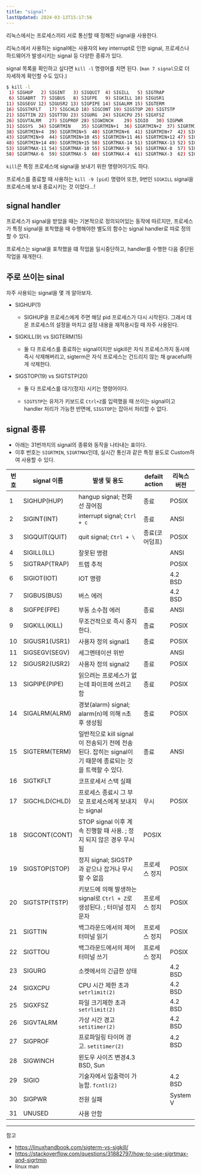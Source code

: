```yaml
---
title: "signal"
lastUpdated: 2024-03-13T15:17:56
---
```


리눅스에서는 프로세스끼리 서로 통신할 때 정해진 signal을 사용한다.

리눅스에서 사용하는 signal에는 사용자의 key interrupt로 인한 signal, 프로세스나 하드웨어가 발생시키는 signal 등 다양한 종류가 있다.

signal 목록을 확인하고 싶다면 `kill -l` 명령어를 치면 된다. (`man 7 signal`으로 더 자세하게 확인할 수도 있다.)

```bash
$ kill -l
 1) SIGHUP	 2) SIGINT	 3) SIGQUIT	 4) SIGILL	 5) SIGTRAP
 6) SIGABRT	 7) SIGBUS	 8) SIGFPE	 9) SIGKILL	10) SIGUSR1
11) SIGSEGV	12) SIGUSR2	13) SIGPIPE	14) SIGALRM	15) SIGTERM
16) SIGSTKFLT	17) SIGCHLD	18) SIGCONT	19) SIGSTOP	20) SIGTSTP
21) SIGTTIN	22) SIGTTOU	23) SIGURG	24) SIGXCPU	25) SIGXFSZ
26) SIGVTALRM	27) SIGPROF	28) SIGWINCH	29) SIGIO	30) SIGPWR
31) SIGSYS	34) SIGRTMIN	35) SIGRTMIN+1	36) SIGRTMIN+2	37) SIGRTMIN+3
38) SIGRTMIN+4	39) SIGRTMIN+5	40) SIGRTMIN+6	41) SIGRTMIN+7	42) SIGRTMIN+8
43) SIGRTMIN+9	44) SIGRTMIN+10	45) SIGRTMIN+11	46) SIGRTMIN+12	47) SIGRTMIN+13
48) SIGRTMIN+14	49) SIGRTMIN+15	50) SIGRTMAX-14	51) SIGRTMAX-13	52) SIGRTMAX-12
53) SIGRTMAX-11	54) SIGRTMAX-10	55) SIGRTMAX-9	56) SIGRTMAX-8	57) SIGRTMAX-7
58) SIGRTMAX-6	59) SIGRTMAX-5	60) SIGRTMAX-4	61) SIGRTMAX-3	62) SIGRTMAX-2
```

`kill`은 특정 프로세스에 signal을 보내기 위한 명령어이기도 하다.

프로세스를 종료할 때 사용하는 `kill -9 [pid]` 명령어 또한, 9번인 `SIGKILL` signal을 프로세스에 보내 종료시키는 것 이었다...!

## signal handler

프로세스가 signal을 받았을 때는 기본적으로 정의되어있는 동작에 따르지만, 프로세스가 특정 signal을 포착했을 때 수행해야한 별도의 함수는 signal handler로 따로 정의할 수 있다.

프로세스는 signal을 포착했을 떄 작업을 일시중단하고, handler를 수행한 다음 중단된 작업을 재개한다.

## 주로 쓰이는 sinal

자주 사용되는 signal을 몇 개 알아보자.

- SIGHUP(1)

  - SIGHUP을 프로세스에게 주면 해당 pid 프로세스가 다시 시작된다. 그래서 데몬 프로세스의 설정을 마치고 설정 내용을 재적용시킬 때 자주 사용된다.

- SIGKILL(9) vs SIGTERM(15)

  - 둘 다 프로세스를 종료하는 signal이지만 sigkill은 자식 프로세스까지 동시에 즉시 삭제해버리고, sigterm은 자식 프로세스는 건드리지 않는 채 graceful하게 삭제한다.  

- SIGSTOP(19) vs SIGTSTP(20)

  - 둘 다 프로세스를 대기(정지) 시키는 명령어이다.

  - `SIGTSTP`는 유저가 키보드로 `Ctrl+Z`를 입력했을 때 쓰이는 signal이고 handler 처리가 가능한 반면에, `SIGSTOP`는 잡아서 처리할 수 없다.

## signal 종류

- 아래는 31번까지의 signal의 종류와 동작을 나타내는 표이다.
- 이후 번호는 `SIGRTMIN`, `SIGRTMAX`인데, 실시간 통신과 같은 특정 용도로 Custom하여 사용할 수 있다.

|번호|signal 이름|발생 및 용도|defailt action|리눅스 버전|
|-|-|-|-|-|
|1|SIGHUP(HUP)|hangup signal; 전화선 끊어짐|종료|POSIX|
|2|SIGINT(INT)|interrupt signal; `Ctrl + c`|종료|ANSI|
|3|SIGQUIT(QUIT)|quit signal; `Ctrl + \` |종료(코어덤프)|POSIX|
|4|SIGILL(ILL)|잘못된 명령||ANSI|
|5|SIGTRAP(TRAP)|트렙 추적||POSIX|
|6|SIGIOT(IOT)|IOT 명령||4.2 BSD|
|7|SIGBUS(BUS)|버스 에러||4.2 BSD|
|8|SIGFPE(FPE)|부동 소수점 에러|종료|ANSI|
|9|SIGKILL(KILL)|무조건적으로 즉시 중지한다.|종료|POSIX|
|10|SIGUSR1(USR1)|사용자 정의 signal1|종료|POSIX|
|11|SIGSEGV(SEGV)|세그멘테이션 위반||ANSI|
|12|SIGUSR2(USR2)|사용자 정의 signal2|종료|POSIX|
|13|SIGPIPE(PIPE)|읽으려는 프로세스가 없는데 파이프에 쓰려고 함|종료|POSIX|
|14|SIGALRM(ALRM)|경보(alarm) signal; alarm(n)에 의해 n초 후 생성됨|종료|POSIX|
|15|SIGTERM(TERM)|일반적으로 kill signal이 전송되기 전에 전송된다. 잡히는 signal이기 때문에 종료되는 것을 트랙할 수 있다.|종료|ANSI|
|16|SIGTKFLT|코프로세서 스택 실패|||
|17|SIGCHLD(CHLD)|프로세스 종료시 그 부모 프로세스에게 보내지는 signal|무시|POSIX|
|18|SIGCONT(CONT)|STOP signal 이후 계속 진행할 때 사용. ; 정지 되지 않은 경우 무시됨|POSIX|
|19|SIGSTOP(STOP)|정지 signal; SIGSTP과 같으나 잡거나 무시할 수 없음|프로세스 정지|POSIX|
|20|SIGTSTP(TSTP)|키보드에 의해 발생하는 signal로 `Ctrl + Z`로 생성된다. ; 터미널 정지 문자|프로세스 정지|POSIX|
|21|SIGTTIN|백그라운드에서의 제어터미널 읽기|프로세스 정지|POSIX|
|22|SIGTTOU|백그라운드에서의 제어터미널 쓰기|프로세스 정지|POSIX|
|23|SIGURG|소켓에서의 긴급한 상태||4.2 BSD|
|24|SIGXCPU|CPU 시간 제한 초과 `setrlimit(2)`||4.2 BSD|
|25|SIGXFSZ|파일 크기제한 초과 `setrlimit(2)`||4.2 BSD|
|26|SIGVTALRM|가상 시간 경고 `setitimer(2)`||4.2 BSD|
|27|SIGPROF|프로파일링 타이머 경고. `setitimer(2)` ||4.2 BSD|
|28|SIGWINCH|윈도우 사이즈 변경4.3 BSD, Sun|
|29|SIGIO|기술자에서 입출력이 가능함. `fcntl(2)`||4.2 BSD|
|30|SIGPWR|전원 실패||System V|
|31|UNUSED|사용 안함|||

---
참고
- https://linuxhandbook.com/sigterm-vs-sigkill/
- https://stackoverflow.com/questions/31882797/how-to-use-sigrtmax-and-sigrtmin
- linux man